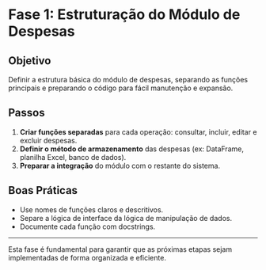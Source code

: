 # Fase 1: Estruturação do Módulo de Despesas

## Objetivo
Definir a estrutura básica do módulo de despesas, separando as funções principais e preparando o código para fácil manutenção e expansão.

## Passos
1. **Criar funções separadas** para cada operação: consultar, incluir, editar e excluir despesas.
2. **Definir o método de armazenamento** das despesas (ex: DataFrame, planilha Excel, banco de dados).
3. **Preparar a integração** do módulo com o restante do sistema.

## Boas Práticas
- Use nomes de funções claros e descritivos.
- Separe a lógica de interface da lógica de manipulação de dados.
- Documente cada função com docstrings.

---
Esta fase é fundamental para garantir que as próximas etapas sejam implementadas de forma organizada e eficiente. 